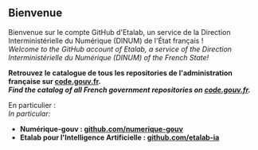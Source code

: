 ## Bienvenue 

Bienvenue sur le compte GitHub d'Etalab, un service de la Direction Interministérielle du Numérique (DINUM) de l'État français !  
*Welcome to the GitHub account of Etalab, a service of the Direction Interministérielle du Numérique (DINUM) of the French State!*

__Retrouvez le catalogue de tous les repositories de l'administration française sur [code.gouv.fr](https://code.gouv.fr/public/#/groups).__  
__*Find the catalog of all French government repositories on [code.gouv.fr](https://code.gouv.fr/public/#/groups).*__

En particulier :  
*In particular:*

- __Numérique-gouv : [github.com/numerique-gouv](https://github.com/numerique-gouv)__
- __Etalab pour l'Intelligence Artificielle : [github.com/etalab-ia](https://github.com/etalab-ia)__
